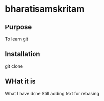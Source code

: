 # bharatisamskritam
## Purpose
To learn git
## Installation
git clone
## WHat it is
What I have done
Still adding text for rebasing
